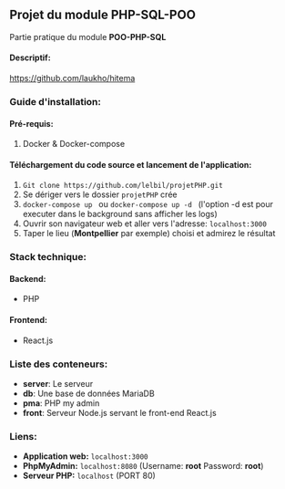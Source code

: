 Projet du module PHP-SQL-POO 
--

Partie pratique du module **POO-PHP-SQL** 

#### Descriptif: 
https://github.com/laukho/hitema

### Guide d'installation:
#### Pré-requis: 
1. Docker & Docker-compose

#### Téléchargement du code source et lancement de l'application: 
1. ``` Git clone https://github.com/lelbil/projetPHP.git ```
2. Se dériger vers le dossier `projetPHP` crée
3. ```docker-compose up ``` ou `docker-compose up -d ` (l'option -d est pour executer dans le background sans afficher les logs)
4. Ouvrir son navigateur web et aller vers l'adresse: `localhost:3000`
5. Taper le lieu (**Montpellier** par exemple) choisi et admirez le résultat 


### Stack technique:
#### Backend: 
* PHP

#### Frontend: 
* React.js

### Liste des conteneurs: 
* **server**: Le serveur 
* **db**: Une base de données MariaDB
* **pma**: PHP my admin
* **front**: Serveur Node.js servant le front-end React.js

### Liens: 
* **Application web:** `localhost:3000`
* **PhpMyAdmin:** `localhost:8080` (Username: **root** Password: **root**)
* **Serveur PHP:** `localhost` (PORT 80)